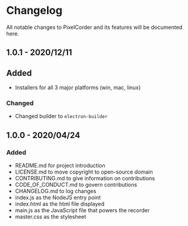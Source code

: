 # Changelog

All notable changes to PixelCorder and its features will be documented here.


## 1.0.1 - 2020/12/11

## Added

- Installers for all 3 major platforms (win, mac, linux)

### Changed

- Changed builder to `electron-builder`


## 1.0.0 - 2020/04/24

### Added

- README.md for project introduction
- LICENSE.md to move copyright to open-source domain
- CONTRIBUTING.md to give information on contributions
- CODE_OF_CONDUCT.md to govern contributions
- CHANGELOG.md to log changes
- index.js as the NodeJS entry point
- index.html as the html file displayed
- main.js as the JavaScript file that powers the recorder
- master.css as the stylesheet
